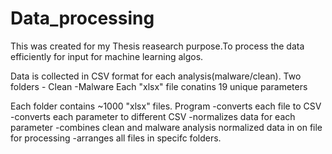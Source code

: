 # Data_processing

This was created for my Thesis reasearch purpose.To process the data efficiently for input for machine learning algos.

Data is collected in CSV format for each analysis(malware/clean).
Two folders - Clean
            -Malware
Each "xlsx" file conatins 19 unique parameters

Each folder contains ~1000 "xlsx" files.
Program 
-converts each file to CSV
-converts each parameter to different CSV
-normalizes data for each parameter
-combines clean and malware analysis normalized data in on file for processing
-arranges all files in specifc folders.
